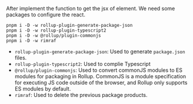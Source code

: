 After implement the function to get the jsx of element. We need some packages to configure the react. 
```
pnpm i -D -w rollup-plugin-generate-package-json
pnpm i -D -w rollup-plugin-typescript2
pnpm i -D -w @rollup/plugin-commonjs
pnpm i -D -w rimraf
```
- `rollup-plugin-generate-package-json`: Used to generate `package.json` files.
- `rollup-plugin-typescript2`: Used to complie Typescript
- `@rollup/plugin-commonjs`: Used to convert commonJS modules to ES modules for packaging in Rollup. CommonJS is a module specification for executing JS code outside of the browser, and Rollup only supports ES modules by default.
- `rimraf`: Used to delete the previous package products.
